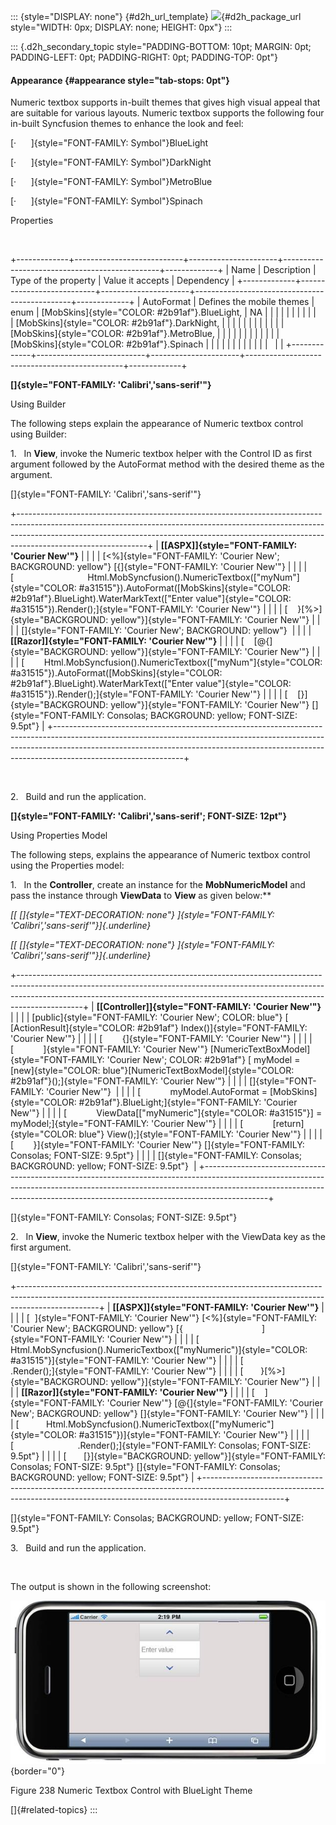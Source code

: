 ::: {style="DISPLAY: none"}
[](ms-xhelp:///?Id=d2h_url_template){#d2h_url_template} ![](!package_url!){#d2h_package_url style="WIDTH: 0px; DISPLAY: none; HEIGHT: 0px"}
:::

::: {.d2h_secondary_topic style="PADDING-BOTTOM: 10pt; MARGIN: 0pt; PADDING-LEFT: 0pt; PADDING-RIGHT: 0pt; PADDING-TOP: 0pt"}
#### Appearance {#appearance style="tab-stops: 0pt"}

Numeric textbox supports in-built themes that gives high visual appeal that are suitable for various layouts. Numeric textbox supports the following four in-built Syncfusion themes to enhance the look and feel:

[·      ]{style="FONT-FAMILY: Symbol"}BlueLight

[·      ]{style="FONT-FAMILY: Symbol"}DarkNight

[·      ]{style="FONT-FAMILY: Symbol"}MetroBlue

[·      ]{style="FONT-FAMILY: Symbol"}Spinach

Properties

 

+-------------+---------------------------+----------------------+-----------------------------------------------+-------------+
| Name        | Description               | Type of the property | Value it accepts                              | Dependency  |
+-------------+---------------------------+----------------------+-----------------------------------------------+-------------+
| AutoFormat  | Defines the mobile themes | enum                 | [MobSkins]{style="COLOR: #2b91af"}.BlueLight, | NA          |
|             |                           |                      |                                               |             |
|             |                           |                      | [MobSkins]{style="COLOR: #2b91af"}.DarkNight, |             |
|             |                           |                      |                                               |             |
|             |                           |                      | [MobSkins]{style="COLOR: #2b91af"}.MetroBlue, |             |
|             |                           |                      |                                               |             |
|             |                           |                      | [MobSkins]{style="COLOR: #2b91af"}.Spinach    |             |
|             |                           |                      |                                               |             |
|             |                           |                      |                                               |             |
+-------------+---------------------------+----------------------+-----------------------------------------------+-------------+

**[]{style="FONT-FAMILY: 'Calibri','sans-serif'"}**  

Using Builder

The following steps explain the appearance of Numeric textbox control using Builder:

1.   In **View**, invoke the Numeric textbox helper with the Control ID as first argument followed by the AutoFormat method with the desired theme as the argument.

[]{style="FONT-FAMILY: 'Calibri','sans-serif'"} 

+--------------------------------------------------------------------------------------------------------------------------------------------------------------------------------------------------------------------------------------------------------------------------+
| **[\[ASPX\]]{style="FONT-FAMILY: 'Courier New'"}**                                                                                                                                                                                                                       |
|                                                                                                                                                                                                                                                                          |
| [\<%]{style="FONT-FAMILY: 'Courier New'; BACKGROUND: yellow"} [{]{style="FONT-FAMILY: 'Courier New'"}                                                                                                                                                                    |
|                                                                                                                                                                                                                                                                          |
| [                              Html.MobSyncfusion().NumericTextbox([\"myNum\"]{style="COLOR: #a31515"}).AutoFormat([MobSkins]{style="COLOR: #2b91af"}.BlueLight).WaterMarkText([\"Enter value\"]{style="COLOR: #a31515"}).Render();]{style="FONT-FAMILY: 'Courier New'"} |
|                                                                                                                                                                                                                                                                          |
| [    }[%\>]{style="BACKGROUND: yellow"}]{style="FONT-FAMILY: 'Courier New'"}                                                                                                                                                                                             |
|                                                                                                                                                                                                                                                                          |
| []{style="FONT-FAMILY: 'Courier New'; BACKGROUND: yellow"}                                                                                                                                                                                                               |
|                                                                                                                                                                                                                                                                          |
| **[\[Razor\]]{style="FONT-FAMILY: 'Courier New'"}**                                                                                                                                                                                                                      |
|                                                                                                                                                                                                                                                                          |
| [    [\@{]{style="BACKGROUND: yellow"}]{style="FONT-FAMILY: 'Courier New'"}                                                                                                                                                                                              |
|                                                                                                                                                                                                                                                                          |
| [        Html.MobSyncfusion().NumericTextbox([\"myNum\"]{style="COLOR: #a31515"}).AutoFormat([MobSkins]{style="COLOR: #2b91af"}.BlueLight).WaterMarkText([\"Enter value\"]{style="COLOR: #a31515"}).Render();]{style="FONT-FAMILY: 'Courier New'"}                       |
|                                                                                                                                                                                                                                                                          |
| [    [}]{style="BACKGROUND: yellow"}]{style="FONT-FAMILY: 'Courier New'"} []{style="FONT-FAMILY: Consolas; BACKGROUND: yellow; FONT-SIZE: 9.5pt"}                                                                                                                        |
+--------------------------------------------------------------------------------------------------------------------------------------------------------------------------------------------------------------------------------------------------------------------------+

 

2.   Build and run the application.

**[]{style="FONT-FAMILY: 'Calibri','sans-serif'; FONT-SIZE: 12pt"}**  

Using Properties Model

The following steps, explains the appearance of Numeric textbox control using the Properties model:

1.   In the **Controller**, create an instance for the **MobNumericModel** and pass the instance through **ViewData** to **View** as given below:**

*[[ []{style="TEXT-DECORATION: none"} ]{style="FONT-FAMILY: 'Calibri','sans-serif'"}]{.underline}*  

*[[ []{style="TEXT-DECORATION: none"} ]{style="FONT-FAMILY: 'Calibri','sans-serif'"}]{.underline}*  

+----------------------------------------------------------------------------------------------------------------------------------------------------------------------------------------------------------------------------------------------------------+
| **[\[Controller\]]{style="FONT-FAMILY: 'Courier New'"}**                                                                                                                                                                                                 |
|                                                                                                                                                                                                                                                          |
| [public]{style="FONT-FAMILY: 'Courier New'; COLOR: blue"} [ [ActionResult]{style="COLOR: #2b91af"} Index()]{style="FONT-FAMILY: 'Courier New'"}                                                                                                          |
|                                                                                                                                                                                                                                                          |
| [        {]{style="FONT-FAMILY: 'Courier New'"}                                                                                                                                                                                                          |
|                                                                                                                                                                                                                                                          |
| [            ]{style="FONT-FAMILY: 'Courier New'"} [NumericTextBoxModel]{style="FONT-FAMILY: 'Courier New'; COLOR: #2b91af"} [ myModel = [new]{style="COLOR: blue"}[NumericTextBoxModel]{style="COLOR: #2b91af"}();]{style="FONT-FAMILY: 'Courier New'"} |
|                                                                                                                                                                                                                                                          |
| []{style="FONT-FAMILY: 'Courier New'"}                                                                                                                                                                                                                   |
|                                                                                                                                                                                                                                                          |
| [            myModel.AutoFormat = [MobSkins]{style="COLOR: #2b91af"}.BlueLight;]{style="FONT-FAMILY: 'Courier New'"}                                                                                                                                     |
|                                                                                                                                                                                                                                                          |
| [            ViewData\[[\"myNumeric\"]{style="COLOR: #a31515"}\] = myModel;]{style="FONT-FAMILY: 'Courier New'"}                                                                                                                                         |
|                                                                                                                                                                                                                                                          |
| [            [return]{style="COLOR: blue"} View();]{style="FONT-FAMILY: 'Courier New'"}                                                                                                                                                                  |
|                                                                                                                                                                                                                                                          |
| [        }]{style="FONT-FAMILY: 'Courier New'"} []{style="FONT-FAMILY: Consolas; FONT-SIZE: 9.5pt"}                                                                                                                                                      |
|                                                                                                                                                                                                                                                          |
| []{style="FONT-FAMILY: Consolas; BACKGROUND: yellow; FONT-SIZE: 9.5pt"}                                                                                                                                                                                  |
+----------------------------------------------------------------------------------------------------------------------------------------------------------------------------------------------------------------------------------------------------------+

[]{style="FONT-FAMILY: Consolas; FONT-SIZE: 9.5pt"} 

2.   In **View**, invoke the Numeric textbox helper with the ViewData key as the first argument.

[]{style="FONT-FAMILY: 'Calibri','sans-serif'"} 

+--------------------------------------------------------------------------------------------------------------------------------------------------------------------------------+
| **[\[ASPX\]]{style="FONT-FAMILY: 'Courier New'"}**                                                                                                                             |
|                                                                                                                                                                                |
| [  ]{style="FONT-FAMILY: 'Courier New'"} [\<%]{style="FONT-FAMILY: 'Courier New'; BACKGROUND: yellow"} [{                                ]{style="FONT-FAMILY: 'Courier New'"} |
|                                                                                                                                                                                |
| [    Html.MobSyncfusion().NumericTextbox([\"myNumeric\")]{style="COLOR: #a31515"}]{style="FONT-FAMILY: 'Courier New'"}                                                         |
|                                                                                                                                                                                |
| [                          .Render();]{style="FONT-FAMILY: 'Courier New'"}                                                                                                     |
|                                                                                                                                                                                |
| [       }[%\>]{style="BACKGROUND: yellow"}]{style="FONT-FAMILY: 'Courier New'"}                                                                                                |
|                                                                                                                                                                                |
| **[\[Razor\]]{style="FONT-FAMILY: 'Courier New'"}**                                                                                                                            |
|                                                                                                                                                                                |
| [    ]{style="FONT-FAMILY: 'Courier New'"} [\@{]{style="FONT-FAMILY: 'Courier New'; BACKGROUND: yellow"} []{style="FONT-FAMILY: 'Courier New'"}                                |
|                                                                                                                                                                                |
| [           Html.MobSyncfusion().NumericTextbox([\"myNumeric\"]{style="COLOR: #a31515"})]{style="FONT-FAMILY: 'Courier New'"}                                                  |
|                                                                                                                                                                                |
| [                          .Render();]{style="FONT-FAMILY: Consolas; FONT-SIZE: 9.5pt"}                                                                                        |
|                                                                                                                                                                                |
| [       [}]{style="BACKGROUND: yellow"}]{style="FONT-FAMILY: Consolas; FONT-SIZE: 9.5pt"} []{style="FONT-FAMILY: Consolas; BACKGROUND: yellow; FONT-SIZE: 9.5pt"}              |
+--------------------------------------------------------------------------------------------------------------------------------------------------------------------------------+

[]{style="FONT-FAMILY: Consolas; BACKGROUND: yellow; FONT-SIZE: 9.5pt"} 

3.   Build and run the application.

 

The output is shown in the following screenshot:

![](ImagesExt/image103_166.jpg){border="0"}

Figure 238 Numeric Textbox Control with BlueLight Theme

[]{#related-topics}
:::
